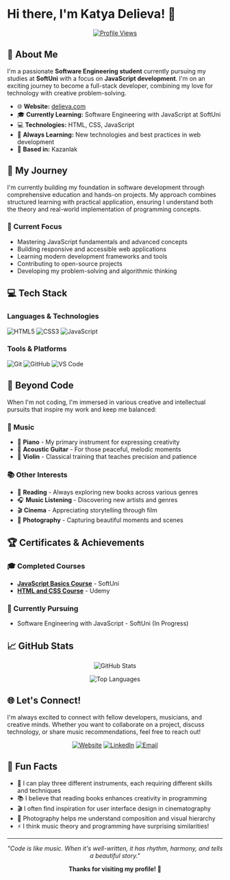 # Hi there, I'm Katya Delieva! 👋

<div align="center">
  
[![Profile Views](https://komarev.com/ghpvc/?username=katya-d&color=blueviolet&style=flat-square&label=Profile+Views)](https://github.com/YOUR_GITHUB_USERNAME)

</div>

## 🌟 About Me

I'm a passionate **Software Engineering student** currently pursuing my studies at **SoftUni** with a focus on **JavaScript development**. I'm on an exciting journey to become a full-stack developer, combining my love for technology with creative problem-solving.

- 🌐 **Website:** [delieva.com](https://delieva.com)
- 🎓 **Currently Learning:** Software Engineering with JavaScript at SoftUni
- 💻 **Technologies:** HTML, CSS, JavaScript
- 🌱 **Always Learning:** New technologies and best practices in web development
- 📍 **Based in:** Kazanlak

## 🚀 My Journey

I'm currently building my foundation in software development through comprehensive education and hands-on projects. My approach combines structured learning with practical application, ensuring I understand both the theory and real-world implementation of programming concepts.

### 🎯 Current Focus

- Mastering JavaScript fundamentals and advanced concepts
- Building responsive and accessible web applications
- Learning modern development frameworks and tools
- Contributing to open-source projects
- Developing my problem-solving and algorithmic thinking

## 💻 Tech Stack

### Languages & Technologies

![HTML5](https://img.shields.io/badge/HTML5-E34F26?style=for-the-badge&logo=html5&logoColor=white)
![CSS3](https://img.shields.io/badge/CSS3-1572B6?style=for-the-badge&logo=css3&logoColor=white)
![JavaScript](https://img.shields.io/badge/JavaScript-F7DF1E?style=for-the-badge&logo=javascript&logoColor=black)

### Tools & Platforms

![Git](https://img.shields.io/badge/Git-F05032?style=for-the-badge&logo=git&logoColor=white)
![GitHub](https://img.shields.io/badge/GitHub-100000?style=for-the-badge&logo=github&logoColor=white)
![VS Code](https://img.shields.io/badge/VS_Code-007ACC?style=for-the-badge&logo=visual-studio-code&logoColor=white)

## 🎵 Beyond Code

When I'm not coding, I'm immersed in various creative and intellectual pursuits that inspire my work and keep me balanced:

### 🎼 Music

- 🎹 **Piano** - My primary instrument for expressing creativity
- 🎸 **Acoustic Guitar** - For those peaceful, melodic moments
- 🎻 **Violin** - Classical training that teaches precision and patience

### 📚 Other Interests

- 📖 **Reading** - Always exploring new books across various genres
- 🎧 **Music Listening** - Discovering new artists and genres
- 🎬 **Cinema** - Appreciating storytelling through film
- 📸 **Photography** - Capturing beautiful moments and scenes

## 🏆 Certificates & Achievements

### 🎓 Completed Courses

- **[JavaScript Basics Course](https://softuni.bg/certificates/details/244150/3fe783c9)** - SoftUni
- **[HTML and CSS Course](https://www.udemy.com/certificate/UC-83745c92-3b71-4826-90f7-fe32d7fce9c8/)** - Udemy

### 🌱 Currently Pursuing

- Software Engineering with JavaScript - SoftUni (In Progress)

## 📈 GitHub Stats

<div align="center">
  
![GitHub Stats](https://github-readme-stats.vercel.app/api?username=katya-d&show_icons=true&theme=radical&hide_border=true)

![Top Languages](https://github-readme-stats.vercel.app/api/top-langs/?username=katya-d&layout=compact&theme=radical&hide_border=true)

</div>

## 🌐 Let's Connect!

I'm always excited to connect with fellow developers, musicians, and creative minds. Whether you want to collaborate on a project, discuss technology, or share music recommendations, feel free to reach out!

<div align="center">

[![Website](https://img.shields.io/badge/Website-delieva.com-blue?style=for-the-badge&logo=google-chrome&logoColor=white)](https://delieva.com)
[![LinkedIn](https://img.shields.io/badge/LinkedIn-Connect-blue?style=for-the-badge&logo=linkedin&logoColor=white)](https://www.linkedin.com/in/katya-delieva-aaa337236/)
[![Email](https://img.shields.io/badge/Email-Contact-red?style=for-the-badge&logo=gmail&logoColor=white)](mailto:delievabg@gmail.com)

</div>

## 💭 Fun Facts

- 🎵 I can play three different instruments, each requiring different skills and techniques
- 📚 I believe that reading books enhances creativity in programming
- 🎬 I often find inspiration for user interface design in cinematography
- 📸 Photography helps me understand composition and visual hierarchy
- ⚡ I think music theory and programming have surprising similarities!

---

<div align="center">

_"Code is like music. When it's well-written, it has rhythm, harmony, and tells a beautiful story."_

**Thanks for visiting my profile! 🌟**

</div>
